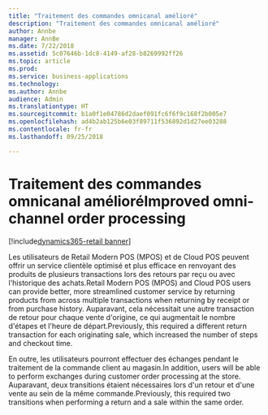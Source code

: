 ```yaml
---
title: "Traitement des commandes omnicanal amélioré"
description: "Traitement des commandes omnicanal amélioré"
author: Annbe
manager: AnnBe
ms.date: 7/22/2018
ms.assetid: 5c07646b-1dc8-4149-af28-b8269992ff26
ms.topic: article
ms.prod: 
ms.service: business-applications
ms.technology: 
ms.author: Annbe
audience: Admin
ms.translationtype: HT
ms.sourcegitcommit: b1a0f1e04786d2daef091fc6f6f9c168f2b005e7
ms.openlocfilehash: ad4b2ab125b6e03f89711f536892d1d27ee03288
ms.contentlocale: fr-fr
ms.lasthandoff: 09/25/2018

---
```

#  <a name="improved-omni-channel-order-processing"></a><span data-ttu-id="f8662-103">Traitement des commandes omnicanal amélioré</span><span class="sxs-lookup"><span data-stu-id="f8662-103">Improved omni-channel order processing</span></span>

[!include[dynamics365-retail banner](../includes/dynamics365-retail.md)]




<span data-ttu-id="f8662-104">Les utilisateurs de Retail Modern POS (MPOS) et de Cloud POS peuvent offrir un service clientèle optimisé et plus efficace en renvoyant des produits de plusieurs transactions lors des retours par reçu ou avec l'historique des achats.</span><span class="sxs-lookup"><span data-stu-id="f8662-104">Retail Modern POS (MPOS) and Cloud POS users can provide better, more streamlined customer service by returning products from across multiple transactions when returning by receipt or from purchase history.</span></span> <span data-ttu-id="f8662-105">Auparavant, cela nécessitait une autre transaction de retour pour chaque vente d'origine, ce qui augmentait le nombre d'étapes et l'heure de départ.</span><span class="sxs-lookup"><span data-stu-id="f8662-105">Previously, this required a different return transaction for each originating sale, which increased the number of steps and checkout time.</span></span>

<span data-ttu-id="f8662-106">En outre, les utilisateurs pourront effectuer des échanges pendant le traitement de la commande client au magasin.</span><span class="sxs-lookup"><span data-stu-id="f8662-106">In addition, users will be able to perform exchanges during customer order processing at the store.</span></span> <span data-ttu-id="f8662-107">Auparavant, deux transitions étaient nécessaires lors d'un retour et d'une vente au sein de la même commande.</span><span class="sxs-lookup"><span data-stu-id="f8662-107">Previously, this required two transitions when performing a return and a sale within the same order.</span></span>

